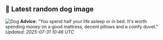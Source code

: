 ## 🐶 Latest random dog image
![Dog](https://images.dog.ceo/breeds/setter-gordon/n02101006_296.jpg)
**Advice:** "You spend half your life asleep or in bed. It's worth spending money on a good mattress, decent pillows and a comfy duvet."
*Updated: 2025-07-31 10:46 UTC*
